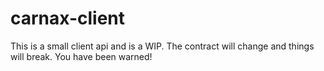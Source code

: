# carnax-client
This is a small client api and is a WIP. The contract will change and things will break. You have been warned!